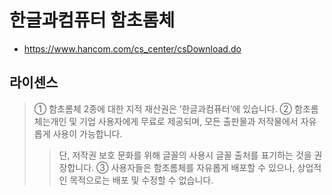 # 한글과컴퓨터 함초롬체
* https://www.hancom.com/cs_center/csDownload.do

## 라이센스
> ① 함초롬체 2종에 대한 지적 재산권은 ’한글과컴퓨터’에 있습니다.
> ② 함초롬체는개인 및 기업 사용자에게 무료로 제공되며, 모든 출판물과 저작물에서 자유롭게 사용이 가능합니다.
>> 단, 저작권 보호 문화를 위해 글꼴의 사용시 글꼴 출처를 표기하는 것을 권장합니다.
> ③ 사용자들은 함초롬체를 자유롭게 배포할 수 있으나, 상업적인 목적으로는 배포 및 수정할 수 없습니다.
